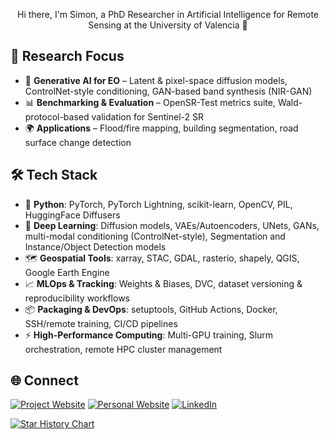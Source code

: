
<p align="center">
Hi there, I'm Simon, a PhD Researcher in Artificial Intelligence for Remote Sensing at the University of Valencia 👋  
</p>

## 🔬 Research Focus  

- 🧠 **Generative AI for EO** – Latent & pixel-space diffusion models, ControlNet-style conditioning, GAN-based band synthesis (NIR-GAN)  
- 📊 **Benchmarking & Evaluation** – OpenSR-Test metrics suite, Wald-protocol-based validation for Sentinel-2 SR  
- 🌍 **Applications** – Flood/fire mapping, building segmentation, road surface change detection  


## 🛠 Tech Stack   

- 🐍 **Python**: PyTorch, PyTorch Lightning, scikit-learn, OpenCV, PIL, HuggingFace Diffusers
- 🧠 **Deep Learning**: Diffusion models, VAEs/Autoencoders, UNets, GANs, multi-modal conditioning (ControlNet-style), Segmentation and Instance/Object Detection models 
- 🗺 **Geospatial Tools**: xarray, STAC, GDAL, rasterio, shapely, QGIS, Google Earth Engine  
- 📈 **MLOps & Tracking**: Weights & Biases, DVC, dataset versioning & reproducibility workflows  
- 📦 **Packaging & DevOps**: setuptools, GitHub Actions, Docker, SSH/remote training, CI/CD pipelines  
- ⚡ **High-Performance Computing**: Multi-GPU training, Slurm orchestration, remote HPC cluster management  



## 🌐 Connect  

[![Project Website](https://img.shields.io/badge/Website-opensr.eu-blue?style=flat&logo=google-chrome)](https://opensr.eu)
[![Personal Website](https://img.shields.io/badge/Homepage-donike.net-darkgreen?style=flat&logo=google-chrome)](https://donike.net)
[![LinkedIn](https://img.shields.io/badge/LinkedIn-simon--donike-blue?style=flat&logo=linkedin)](https://www.linkedin.com/in/simon-donike)




<!---!
<p align="center">
  <img src="https://github-readme-stats-git-masterrstaa-rickstaa.vercel.app/api?username=simon-donike" />
</p>-->

<!---![](https://github-readme-stats-git-masterrstaa-rickstaa.vercel.app/api?username=simon-donike)-->
<!---![](https://komarev.com/ghpvc/?simon-donike)-->
<!---![](https://github-readme-activity-graph.cyclic.app/graph?username=simon-donike)-->
<!---![](20230422_Europe.jpg)-->

[![Star History Chart](https://api.star-history.com/svg?repos=simon-donike/Remote-Sensing-SRGAN,ESAOpenSR/opensr-model,ESAOpenSR/SEN2SR,ESAOpenSR/opensr-utils&type=Date)](https://www.star-history.com/#simon-donike/Remote-Sensing-SRGAN&ESAOpenSR/opensr-model&ESAOpenSR/SEN2SR&ESAOpenSR/opensr-utils&Date)
